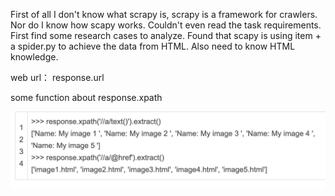 First of all I don't know what scrapy is, scrapy is a framework for crawlers.
Nor do I know how scapy works. Couldn't even read the task requirements. First find some research cases to analyze.
Found that scapy is using item + a spider.py to achieve the data from HTML. Also need to know HTML knowledge.

web url： response.url
<p>some function about response.xpath</p>
<img src="https://github.com/Alecia113/Scrapy/blob/main/img/11.png">
